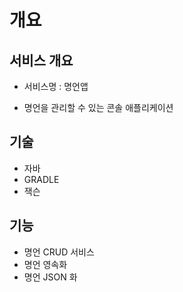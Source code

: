 # 개요
## 서비스 개요
- 서비스명 : 명언앱

- 명언을 관리할 수 있는 콘솔 애플리케이션

## 기술
- 자바
- GRADLE
- 잭슨

## 기능
- 명언 CRUD 서비스
- 명언 영속화
- 명언 JSON 화